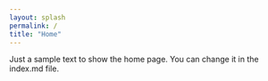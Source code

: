 ```yaml
---
layout: splash
permalink: /
title: "Home"
---
```


Just a sample text to show the home page. You can change it in the index.md file.